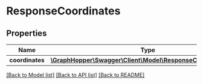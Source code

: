 # ResponseCoordinates

## Properties
Name | Type | Description | Notes
------------ | ------------- | ------------- | -------------
**coordinates** | [**\GraphHopper\Swagger\Client\Model\ResponseCoordinatesArray**](ResponseCoordinatesArray.md) |  | [optional] 

[[Back to Model list]](../README.md#documentation-for-models) [[Back to API list]](../README.md#documentation-for-api-endpoints) [[Back to README]](../README.md)


